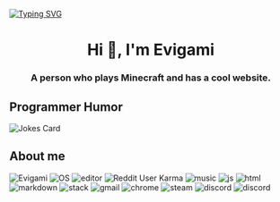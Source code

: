 [![Typing SVG](https://readme-typing-svg.herokuapp.com?lines=Hello!+I+am+Evigami!;HTML+Coder;JavaScript+Game+Developer;Creator+of+The+Theta+Project)](https://git.io/typing-svg)
<h1 align="center">Hi 👋, I'm Evigami</h1>
<h3 align="center">A person who plays Minecraft and has a cool website.</h3>
<h2>Programmer Humor</h2>
<img src="https://readme-jokes.vercel.app/api" alt="Jokes Card" />
<h2>About me</h2>
<p align="left"> 
       <img src="https://komarev.com/ghpvc/?username=Evigami&label=Profile Visitors&color=001eff&style=flat-square" alt="Evigami" />
       <img src="https://img.shields.io/badge/OS-Windows-brightgreen/?logo=Windows&style=flat-square" alt="OS" />
       <img src="https://img.shields.io/badge/Editor-VS%20Code-blue/?logo=visualstudiocode&logoColor=blue&color=blue&style=flat-square" alt="editor">
       <img src="https://img.shields.io/reddit/user-karma/combined/ComprehensiveSpeed17?logo=reddit&style=flat-square" alt="Reddit User Karma">
       <img src="https://img.shields.io/badge/Listens%20to-Spotify-blue/?logo=spotify&logoColor=warning&color=1DB954" alt="music">
       <img src="https://img.shields.io/badge/Knows-JavaScript-blue/?logo=javascript&logoColor=warning&color=yellow" alt="js">
       <img src="https://img.shields.io/badge/Knows-HTML-blue/?logo=html5&logoColor=warning&color=orange" alt="html">
       <img src="https://img.shields.io/badge/Knows-MarkDown-FFF?logo=markdown" alt="markdown">
       <img src="https://img.shields.io/badge/Uses-stackoverflow-blue/?logo=stackoverflow&logoColor=warning&color=ef8236" alt="stack">
       <img alt="gmail" src="https://img.shields.io/badge/Uses-Gmail-blue/?logo=gmail&logoColor=warning&color=red">
       <img alt="chrome" src="https://img.shields.io/badge/Uses-Chrome-blue/?logo=Google%20Chrome&logoColor=1DA462&color=1DA462">
       <img alt="steam" src="https://img.shields.io/badge/Uses-Steam-blue/?logo=steam&logoColor=1b2838&color=1b2838">
       <img src="https://img.shields.io/badge/Uses-Discord-blue/?logo=discord&logoColor=warning&color=7289DA" alt="discord">
       <img src="https://img.shields.io/badge/Uses-Minecraft-blue/?logo=Minecraft&logoColor=warning&color=55FF55" alt="discord">
</p>
